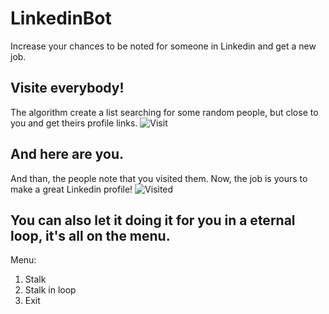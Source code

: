 # LinkedinBot
Increase your chances to be noted for someone in Linkedin and get a new job.



## Visite everybody!
The algorithm create a list searching for some random people, but close to you and get theirs profile links.
![Visit](https://i.ibb.co/9H8chCS/Capturar-1.png)
## And here are you.
And than, the people note that you visited them. Now, the job is yours to make a great Linkedin profile!
![Visited](https://i.ibb.co/cQ2SyKz/Capturar.png)



## You can also let it doing it for you in a eternal loop, it's all on the menu.

Menu:

1. Stalk
2. Stalk in loop
3. Exit
